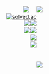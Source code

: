<!-- Copy from: https://velog.io/@nn98/Github-Readme-%EA%BE%B8%EB%AF%B8%EA%B8%B0-%EC%B4%9D%EC%A0%95%EB%A6%AC#%EC%99%84%EC%84%B1 -->
<div align="left" display="inline">
  <div align="right" display="inline">
    <img align="right" display="inline" src="https://github-readme-stats.vercel.app/api/top-langs/?username=nn98&theme=dracula&exclude_repo=clone-web-scrapper,clone-zoom&hide=Procfile&layout=compact&langs_count=8"/>
<a href="https://suave-lilac-075.notion.site/fd0c2a204d8e4fd7b193800c20d5eda0?v=c62e2af146ed446a97b34c86c16d4835"><img src="https://img.shields.io/badge/Github Projects-000000?style=flat-square&logo=github&logoColor=white"/></a> &nbsp&nbsp&nbsp
    <br/>
    <a href="https://solved.ac/whkakrkr"><img alt="solved.ac" src="http://mazassumnida.wtf/api/mini/generate_badge?boj=q9922000"/></a> &nbsp&nbsp&nbsp
    <br/>
    <img src="https://img.shields.io/badge/JAVA-007396?style=platic&logo=Joplin&logoColor=white"/><img src="https://img.shields.io/badge/Spring-6DB33F?style=platic&logo=spring&logoColor=white"/>&nbsp&nbsp&nbsp&nbsp
    <br/>
    <img src="https://img.shields.io/badge/Node.js-339933?style=platic&logo=node.js&logoColor=white"/><img src="https://img.shields.io/badge/React.js-61DAFB?style=platic&logo=react&logoColor=white"/>&nbsp&nbsp&nbsp&nbsp
    <br/>
    <img src="https://img.shields.io/badge/Android-3DDC84?style=platic&logo=android&logoColor=white"/>&nbsp&nbsp&nbsp&nbsp
    <br/>
    <img src="https://img.shields.io/badge/Oracle Cloude-F80000?style=platic&logo=oracle&logoColor=white"/>&nbsp&nbsp&nbsp&nbsp
    <br/>
    &nbsp&nbsp&nbsp&nbsp
    <br/>
    &nbsp&nbsp&nbsp&nbsp
    <br/>
    &nbsp&nbsp&nbsp&nbsp
    <img align="right" display="inline" src="https://github-readme-stats.vercel.app/api?username=nn98&theme=gruvbox"/>
  </div>
</div>
